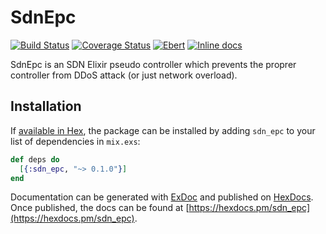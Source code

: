 # SdnEpc

[![Build Status](https://travis-ci.org/mkacper/sdn_epc.svg?branch=master)](https://travis-ci.org/mkacper/sdn_epc)
[![Coverage Status](https://coveralls.io/repos/github/mkacper/sdn_epc/badge.svg?branch=master)](https://coveralls.io/github/mkacper/sdn_epc?branch=master)
[![Ebert](https://ebertapp.io/github/mkacper/sdn_epc.svg)](https://ebertapp.io/github/mkacper/sdn_epc)
[![Inline docs](http://inch-ci.org/github/mkacper/sdn_epc.svg?branch=master)](http://inch-ci.org/github/mkacper/sdn_epc)

SdnEpc is an SDN Elixir pseudo controller which prevents the proprer controller from DDoS attack (or just network overload).

## Installation

If [available in Hex](https://hex.pm/docs/publish), the package can be installed
by adding `sdn_epc` to your list of dependencies in `mix.exs`:

```elixir
def deps do
  [{:sdn_epc, "~> 0.1.0"}]
end
```

Documentation can be generated with [ExDoc](https://github.com/elixir-lang/ex_doc)
and published on [HexDocs](https://hexdocs.pm). Once published, the docs can
be found at [https://hexdocs.pm/sdn_epc](https://hexdocs.pm/sdn_epc).

